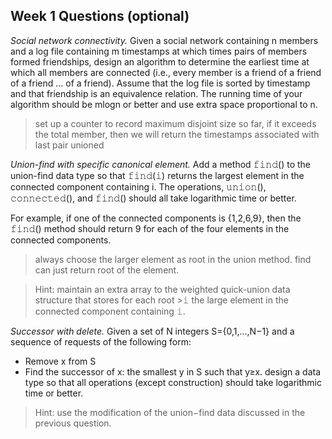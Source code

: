 ## Week 1 Questions (optional)
*Social network connectivity.*
Given a social network containing n members and a log file containing m timestamps at which times pairs of members formed friendships, design an algorithm to determine the earliest time at which all members are connected (i.e., every member is a friend of a friend of a friend ... of a friend). Assume that the log file is sorted by timestamp and that friendship is an equivalence relation. The running time of your algorithm should be mlogn or better and use extra space proportional to n.

> set up a counter to record maximum disjoint size so far,
> if it exceeds the total member, then we will return the  timestamps associated with last pair unioned




*Union-find with specific canonical element.*
Add a method 𝚏𝚒𝚗𝚍() to the union-find data type so that 𝚏𝚒𝚗𝚍(𝚒) returns the largest element in the connected component containing i. The operations, 𝚞𝚗𝚒𝚘𝚗(), 𝚌𝚘𝚗𝚗𝚎𝚌𝚝𝚎𝚍(), and 𝚏𝚒𝚗𝚍() should all take logarithmic time or better.

For example, if one of the connected components is {1,2,6,9}, then the 𝚏𝚒𝚗𝚍() method should return 9 for each of the four elements in the connected components.

> always choose the larger element as root in the union method.
> find can just return root of the element.

>Hint: maintain an extra array to the weighted quick-union data structure that stores for each root >𝚒 the large element in the connected component containing 𝚒.

*Successor with delete.*
Given a set of N integers S={0,1,...,N−1} and a sequence of requests of the following form:
- Remove x from S
- Find the successor of x: the smallest y in S such that y≥x.
design a data type so that all operations (except construction) should take logarithmic time or better.

>Hint: use the modification of the union−find data discussed in the previous question.
